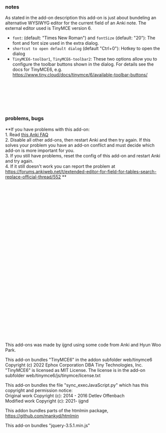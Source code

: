 ### notes

As stated in the add-on description this add-on is just about bundeling an alternative WYSIWYG editor for the current field of an Anki note. The external editor used is TinyMCE version 6.


- `font`: (default: "Times New Roman") and `fontSize` (default: "20"): The font and font size used in the extra dialog.
- `shortcut to open default dialog` (default "Ctrl+0"): Hotkey to open the dialog
- `TinyMCE6-toolbar1`, `TinyMCE6-toolbar2`: These two options allow you to configure the toolbar buttons shown in the dialog. For details see the docs for TinyMCE6, e.g. https://www.tiny.cloud/docs/tinymce/6/available-toolbar-buttons/

<br/><br/><br/><br/><br/>
### problems, bugs
**If you have problems with this add-on: <br/>1. Read [this Anki FAQ](https://faqs.ankiweb.net/when-problems-occur.html)<br/>2. Disable all other add-ons, then restart Anki and then try again. If this solves your problem you have an add-on conflict and must decide which add-on is more important for you. <br/>3. If you still have problems, reset the config of this add-on and restart Anki and try again. <br/>4. If it still doesn't work you can report the problem at https://forums.ankiweb.net/t/extended-editor-for-field-for-tables-search-replace-official-thread/552 **



<br/><br/><br/><br/><br/><br/><br/><br/><br/><br/><br/><br/><br/><br/><br/><br/><br/><br/><br/><br/><br/><br/><br/><br/><br/><br/><br/><br/><br/><br/>
This add-ons was made by ijgnd using some code from Anki and Hyun Woo Park.

This add-on bundles "TinyMCE6" in the addon subfolder web/tinymce6<br>
Copyright (c) 2022 Ephox Corporation DBA Tiny Technologies, Inc.<br>
"TinyMCE6" is licensed as MIT License. The license is in the add-on subfolder web/tinymce6/js/tinymce/license.txt

This add-on bundles the file "sync_execJavaScript.py" which has this copyright and permission notice:<br>
Original work Copyright (c): 2014 - 2016 Detlev Offenbach<br>
Modified work Copyright (c): 2021- ijgnd

This addon bundles parts of the htmlmin package, https://github.com/mankyd/htmlmin

This add-on bundles "jquery-3.5.1.min.js" 
